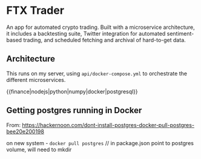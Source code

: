 # FTX Trader

An app for automated crypto trading. Built with a microservice architecture, it includes a backtesting suite, Twitter integration for automated sentiment-based trading, and scheduled fetching and archival of hard-to-get data.

## Architecture
This runs on my server, using `api/docker-compose.yml` to orchestrate the different microservices. 

{{finance|nodejs|python|numpy|docker|postgresql}}

## Getting postgres running in Docker
From: https://hackernoon.com/dont-install-postgres-docker-pull-postgres-bee20e200198

on new system - `docker pull postgres` // in package.json point to postgres volume, will need to mkdir